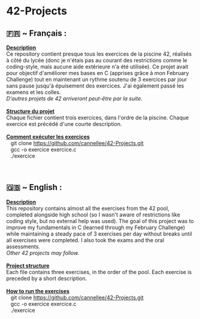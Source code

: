 # 42-Projects
## 🇫🇷 ~ Français :<br>
**<u>Description<br></u>** 
Ce repository contient presque tous les exercices de la piscine 42, réalisés à côté du lycée (donc je n'étais pas au courant des restrictions comme le coding-style, mais aucune aide extérieure n'a été utilisée). Ce projet avait pour objectif d'améliorer mes bases en C (apprises grâce à mon February Challenge) tout en maintenant un rythme soutenu de 3 exercices par jour sans pause jusqu'à épuisement des exercices. J'ai également passé les examens et les colles.<br>
*D'autres projets de 42 arriveront peut-être par la suite.<br>*
<br>
**<u>Structure du projet<br></u>**
Chaque fichier contient trois exercices, dans l'ordre de la piscine. Chaque exercice est précédé d'une courte description.<br>
<br>
**<u>Comment exécuter les exercices<br></u>**
&nbsp;&nbsp;&nbsp;git clone https://github.com/cannellee/42-Projects.git<br>
&nbsp;&nbsp;&nbsp;gcc -o exercice exercice.c<br>
&nbsp;&nbsp;&nbsp;./exercice<br>
<br>
<br>
## 🇬🇧 ~ English :<br>
**<u>Description<br></u>**
This repository contains almost all the exercises from the 42 pool, completed alongside high school (so I wasn't aware of restrictions like coding style, but no external help was used). The goal of this project was to improve my fundamentals in C (learned through my February Challenge) while maintaining a steady pace of 3 exercises per day without breaks until all exercises were completed. I also took the exams and the oral assessments.<br>
*Other 42 projects may follow.<br>*
<br>
**<u>Project structure<br></u>** 
Each file contains three exercises, in the order of the pool. Each exercise is preceded by a short description.<br>
<br>
**<u>How to run the exercises<br></u>**
&nbsp;&nbsp;&nbsp;git clone https://github.com/cannellee/42-Projects.git<br>
&nbsp;&nbsp;&nbsp;gcc -o exercice exercice.c<br>
&nbsp;&nbsp;&nbsp;./exercice

